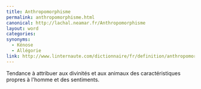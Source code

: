 ```yaml
---
title: Anthropomorphisme
permalink: anthropomorphisme.html
canonical: http://lachal.neamar.fr/Anthropomorphisme
layout: word
categories:
synonyms:
  - Kénose
  - Allégorie
link: http://www.linternaute.com/dictionnaire/fr/definition/anthropomorphisme/
---
```


Tendance à attribuer aux divinités et aux animaux des caractéristiques propres à l'homme et des sentiments.


